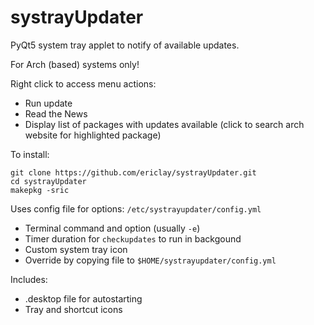 # systrayUpdater
PyQt5 system tray applet to notify of available updates.

For Arch (based) systems only!

Right click to access menu actions:
- Run update
- Read the News
- Display list of packages with updates available (click to search arch website for highlighted package)

To install:
```
git clone https://github.com/ericlay/systrayUpdater.git
cd systrayUpdater
makepkg -sric
```

Uses config file for options: `/etc/systrayupdater/config.yml`
- Terminal command and option (usually `-e`)
- Timer duration for `checkupdates` to run in backgound
- Custom system tray icon
- Override by copying file to `$HOME/systrayupdater/config.yml`

Includes:
- .desktop file for autostarting
- Tray and shortcut icons

